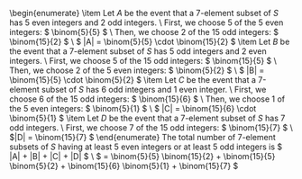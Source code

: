 \begin{enumerate}
\item Let $A$ be the event that a 7-element subset of $S$ has 5 even integers and 2 odd integers. \\
First, we choose 5 of the 5 even integers: $ \binom{5}{5} $ \\
Then, we choose 2 of the 15 odd integers: $ \binom{15}{2} $ \\
$ |A| = \binom{5}{5} \cdot \binom{15}{2} $
	\item Let $B$ be the event that a 7-element subset of $S$ has 5 odd integers and 2 even integers. \\
First, we choose 5 of the 15 odd integers: $ \binom{15}{5} $ \\
Then, we choose 2 of the 5 even integers: $ \binom{5}{2} $ \\
$ |B| = \binom{15}{5} \cdot \binom{5}{2} $
	\item Let $C$ be the event that a 7-element subset of $S$ has 6 odd integers and 1 even integer. \\
First, we choose 6 of the 15 odd integers: $ \binom{15}{6} $ \\
Then, we choose 1 of the 5 even integers: $ \binom{5}{1} $ \\
$ |C| = \binom{15}{6} \cdot \binom{5}{1} $
	\item Let $D$ be the event that a 7-element subset of $S$ has 7 odd integers. \\
First, we choose 7 of the 15 odd integers: $ \binom{15}{7} $ \\
$|D| = \binom{15}{7} $
\end{enumerate}
The total number of 7-element subsets of $S$ having at least 5 even integers or at least 5 odd integers is $ |A| + |B| + |C| + |D| $ \\
$ = \binom{5}{5} \binom{15}{2} + \binom{15}{5} \binom{5}{2} + \binom{15}{6} \binom{5}{1} + \binom{15}{7} $
